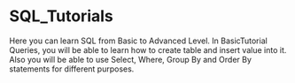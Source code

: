 # SQL_Tutorials
Here you can learn SQL from Basic to Advanced Level.
In BasicTutorial Queries, you will be able to learn how to create table and insert value into it. Also you will be able to use Select, Where, Group By and Order By statements for different purposes.
